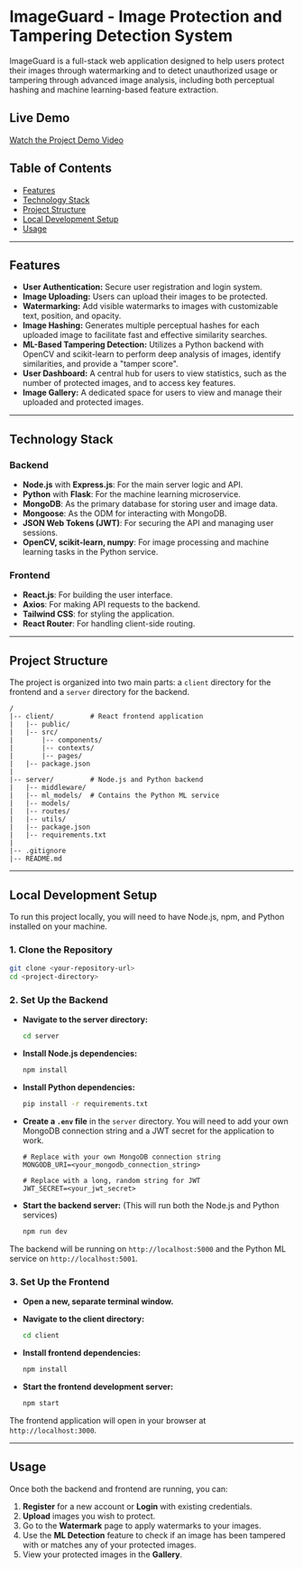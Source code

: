 # ImageGuard - Image Protection and Tampering Detection System

ImageGuard is a full-stack web application designed to help users protect their images through watermarking and to detect unauthorized usage or tampering through advanced image analysis, including both perceptual hashing and machine learning-based feature extraction.

## Live Demo

[Watch the Project Demo Video](https://youtu.be/I14iG5RyOXw)

## Table of Contents

- [Features](#features)
- [Technology Stack](#technology-stack)
- [Project Structure](#project-structure)
- [Local Development Setup](#local-development-setup)
- [Usage](#usage)

---

## Features

- **User Authentication:** Secure user registration and login system.
- **Image Uploading:** Users can upload their images to be protected.
- **Watermarking:** Add visible watermarks to images with customizable text, position, and opacity.
- **Image Hashing:** Generates multiple perceptual hashes for each uploaded image to facilitate fast and effective similarity searches.
- **ML-Based Tampering Detection:** Utilizes a Python backend with OpenCV and scikit-learn to perform deep analysis of images, identify similarities, and provide a "tamper score".
- **User Dashboard:** A central hub for users to view statistics, such as the number of protected images, and to access key features.
- **Image Gallery:** A dedicated space for users to view and manage their uploaded and protected images.

---

## Technology Stack

### Backend
- **Node.js** with **Express.js**: For the main server logic and API.
- **Python** with **Flask**: For the machine learning microservice.
- **MongoDB**: As the primary database for storing user and image data.
- **Mongoose**: As the ODM for interacting with MongoDB.
- **JSON Web Tokens (JWT)**: For securing the API and managing user sessions.
- **OpenCV, scikit-learn, numpy**: For image processing and machine learning tasks in the Python service.

### Frontend
- **React.js**: For building the user interface.
- **Axios**: For making API requests to the backend.
- **Tailwind CSS**: for styling the application.
- **React Router**: For handling client-side routing.

---

## Project Structure

The project is organized into two main parts: a `client` directory for the frontend and a `server` directory for the backend.

```
/
|-- client/         # React frontend application
|   |-- public/
|   |-- src/
|       |-- components/
|       |-- contexts/
|       |-- pages/
|   |-- package.json
|
|-- server/         # Node.js and Python backend
|   |-- middleware/
|   |-- ml_models/  # Contains the Python ML service
|   |-- models/
|   |-- routes/
|   |-- utils/
|   |-- package.json
|   |-- requirements.txt
|
|-- .gitignore
|-- README.md
```

---

## Local Development Setup

To run this project locally, you will need to have Node.js, npm, and Python installed on your machine.

### 1. Clone the Repository

```bash
git clone <your-repository-url>
cd <project-directory>
```

### 2. Set Up the Backend

- **Navigate to the server directory:**
  ```bash
  cd server
  ```

- **Install Node.js dependencies:**
  ```bash
  npm install
  ```

- **Install Python dependencies:**
  ```bash
  pip install -r requirements.txt
  ```

- **Create a `.env` file** in the `server` directory. You will need to add your own MongoDB connection string and a JWT secret for the application to work.
  ```
  # Replace with your own MongoDB connection string
  MONGODB_URI=<your_mongodb_connection_string>
  
  # Replace with a long, random string for JWT
  JWT_SECRET=<your_jwt_secret>
  ```

- **Start the backend server:** (This will run both the Node.js and Python services)
  ```bash
  npm run dev
  ```
The backend will be running on `http://localhost:5000` and the Python ML service on `http://localhost:5001`.

### 3. Set Up the Frontend

- **Open a new, separate terminal window.**
- **Navigate to the client directory:**
  ```bash
  cd client
  ```

- **Install frontend dependencies:**
  ```bash
  npm install
  ```

- **Start the frontend development server:**
  ```bash
  npm start
  ```
The frontend application will open in your browser at `http://localhost:3000`.

---

## Usage

Once both the backend and frontend are running, you can:
1.  **Register** for a new account or **Login** with existing credentials.
2.  **Upload** images you wish to protect.
3.  Go to the **Watermark** page to apply watermarks to your images.
4.  Use the **ML Detection** feature to check if an image has been tampered with or matches any of your protected images.
5.  View your protected images in the **Gallery**. 